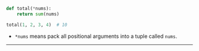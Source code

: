 ``` python
def total(*nums):
    return sum(nums)

total(1, 2, 3, 4)  # 10
```

- `*nums` means pack all positional arguments into a tuple called `nums`.

---
